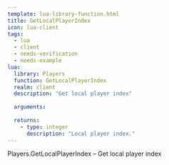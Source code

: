 ```yaml
---
template: lua-library-function.html
title: GetLocalPlayerIndex
icon: lua-client
tags:
  - lua
  - client
  - needs-verification
  - needs-example
lua:
  library: Players
  function: GetLocalPlayerIndex
  realm: client
  description: "Get local player index"
  
  arguments:
  
  returns:
    - type: integer
      description: "Local player index."
---
```


<div class="lua__search__keywords">
Players.GetLocalPlayerIndex &#x2013; Get local player index
</div>
